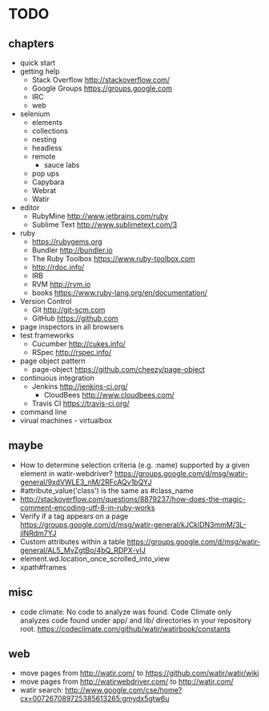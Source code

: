 # TODO

## chapters

- quick start
- getting help
  - Stack Overflow http://stackoverflow.com/
  - Google Groups https://groups.google.com
  - IRC
  - web
- selenium
  - elements
  - collections
  - nesting
  - headless
  - remote
    - sauce labs
  - pop ups
  - Capybara
  - Webrat
  - Watir
- editor
  - RubyMine http://www.jetbrains.com/ruby
  - Sublime Text http://www.sublimetext.com/3
- ruby
  - https://rubygems.org
  - Bundler http://bundler.io
  - The Ruby Toolbox https://www.ruby-toolbox.com
  - http://rdoc.info/
  - IRB
  - RVM http://rvm.io
  - books https://www.ruby-lang.org/en/documentation/
- Version Control
  - Git http://git-scm.com
  - GitHub https://github.com
- page inspectors in all browsers
- test frameworks
  - Cucumber http://cukes.info/
  - RSpec http://rspec.info/
- page object pattern
  - page-object https://github.com/cheezy/page-object
- continuous integration
  - Jenkins http://jenkins-ci.org/
    - CloudBees http://www.cloudbees.com/
  - Travis CI https://travis-ci.org/
- command line
- virual machines - virtualbox

## maybe

- How to determine selection criteria (e.g. :name) supported by a given element in watir-webdriver? https://groups.google.com/d/msg/watir-general/9xdVWLE3_nM/2RFcAQv1bQYJ
- #attribute_value('class') is the same as #class_name
- http://stackoverflow.com/questions/8879237/how-does-the-magic-comment-encoding-utf-8-in-ruby-works
- Verify if a tag appears on a page https://groups.google.com/d/msg/watir-general/kJCklDN3mmM/3L-jlNRdm7YJ
- Custom attributes within a table https://groups.google.com/d/msg/watir-general/AL5_MvZgtBo/4bQ_RDPX-vIJ
- element.wd.location_once_scrolled_into_view
- xpath#frames

## misc

- code climate: No code to analyze was found. Code Climate only analyzes code found under app/ and lib/ directories in your repository root. https://codeclimate.com/github/watir/watirbook/constants

## web

- move pages from http://watir.com/ to https://github.com/watir/watir/wiki
- move pages from http://watirwebdriver.com/ to http://watir.com/
- watir search: http://www.google.com/cse/home?cx=007267089725385613265:gmydx5gtw6u
